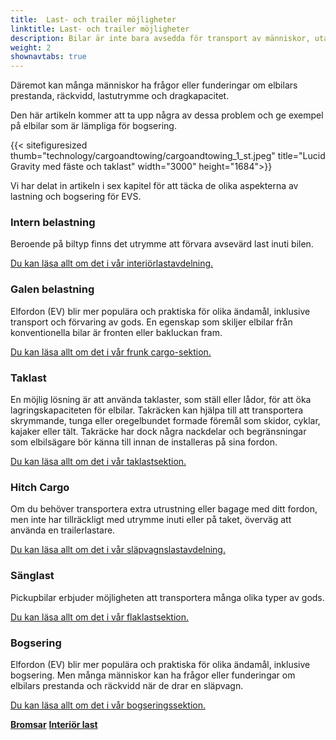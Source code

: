 ```yaml
---
title:  Last- och trailer möjligheter
linktitle: Last- och trailer möjligheter
description: Bilar är inte bara avsedda för transport av människor, utan även för transport av olika typer av gods, såsom matvaror, bagage, husdjur eller sportutrustning.
weight: 2
shownavtabs: true
---
```

<!-- markdownlint-disable MD033 -->
Däremot kan många människor ha frågor eller funderingar om elbilars prestanda, räckvidd, lastutrymme och dragkapacitet.

Den här artikeln kommer att ta upp några av dessa problem och ge exempel på elbilar som är lämpliga för bogsering.

{{< sitefiguresized thumb="technology/cargoandtowing/cargoandtowing_1_st.jpeg" title="Lucid Gravity med fäste och taklast" width="3000" height="1684">}}

Vi har delat in artikeln i sex kapitel för att täcka de olika aspekterna av lastning och bogsering för EVS.

### Intern belastning

Beroende på biltyp finns det utrymme att förvara avsevärd last inuti bilen.

[Du kan läsa allt om det i vår interiörlastavdelning.](interiorcargo/)

### Galen belastning

Elfordon (EV) blir mer populära och praktiska för olika ändamål, inklusive transport och förvaring av gods. En egenskap som skiljer elbilar från konventionella bilar är fronten eller bakluckan fram.

[Du kan läsa allt om det i vår frunk cargo-sektion.](frunkcargo/)

### Taklast

En möjlig lösning är att använda taklaster, som ställ eller lådor, för att öka lagringskapaciteten för elbilar. Takräcken kan hjälpa till att transportera skrymmande, tunga eller oregelbundet formade föremål som skidor, cyklar, kajaker eller tält. Takräcke har dock några nackdelar och begränsningar som elbilsägare bör känna till innan de installeras på sina fordon.

[Du kan läsa allt om det i vår taklastsektion.](roofcargo/)

### Hitch Cargo

Om du behöver transportera extra utrustning eller bagage med ditt fordon, men inte har tillräckligt med utrymme inuti eller på taket, överväg att använda en trailerlastare.

[Du kan läsa allt om det i vår släpvagnslastavdelning.](hichcargo/)

### Sänglast

Pickupbilar erbjuder möjligheten att transportera många olika typer av gods.

[Du kan läsa allt om det i vår flaklastsektion.](bedcargo/)

### Bogsering

Elfordon (EV) blir mer populära och praktiska för olika ändamål, inklusive bogsering. Men många människor kan ha frågor eller funderingar om elbilars prestanda och räckvidd när de drar en släpvagn.

[Du kan läsa allt om det i vår bogseringssektion.](sleping/)

<div class="mt-3 mb-3">
    <a href="../brakes/" class="text-decoration-none text-black"><strong><i class="bi-arrow-left"></i> Bromsar</strong></a>
    <a href="interiorcargo/" class="text-decoration-none text-black float-end"><strong>Interiör last <i class="bi-arrow-right"></i></strong></a>
</div>